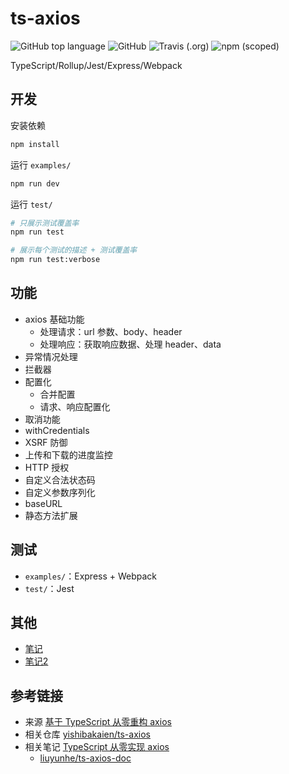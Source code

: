 # ts-axios

![GitHub top language](https://img.shields.io/github/languages/top/hehe1111/ts-axios)
![GitHub](https://img.shields.io/github/license/hehe1111/ts-axios)
![Travis (.org)](https://img.shields.io/travis/hehe1111/ts-axios)
![npm (scoped)](https://img.shields.io/npm/v/@hehe1111/ts-axios)

TypeScript/Rollup/Jest/Express/Webpack

## 开发

安装依赖

```bash
npm install
```

运行 `examples/`

```bash
npm run dev
```

运行 `test/`

```bash
# 只展示测试覆盖率
npm run test

# 展示每个测试的描述 + 测试覆盖率
npm run test:verbose
```

## 功能

- axios 基础功能
  - 处理请求：url 参数、body、header
  - 处理响应：获取响应数据、处理 header、data
- 异常情况处理
- 拦截器
- 配置化
  - 合并配置
  - 请求、响应配置化
- 取消功能
- withCredentials
- XSRF 防御
- 上传和下载的进度监控
- HTTP 授权
- 自定义合法状态码
- 自定义参数序列化
- baseURL
- 静态方法扩展

## 测试

- `examples/`：Express + Webpack
- `test/`：Jest

## 其他

- [笔记](./note.md)
- [笔记2](./note2.md)

## 参考链接

- 来源 [基于 TypeScript 从零重构 axios](https://coding.imooc.com/class/330.html)
- 相关仓库 [yishibakaien/ts-axios](https://github.com/yishibakaien/ts-axios)
- 相关笔记 [TypeScript 从零实现 axios](https://liuyunhe.github.io/ts-axios-doc/chapter1/)
  - [liuyunhe/ts-axios-doc](https://github.com/liuyunhe/ts-axios-doc)
